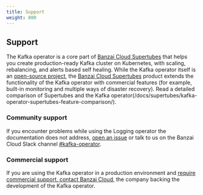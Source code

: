 ```yaml
---
title: Support
weight: 800
---
```


## Support

The Kafka operator is a core part of [Banzai Cloud Supertubes](/products/supertubes/) that helps you create production-ready Kafka cluster on Kubernetes, with scaling, rebalancing, and alerts based self healing. While the Kafka operator itself is an [open-source project](https://github.com/banzaicloud/kafka-operator/), the [Banzai Cloud Supertubes](/products/supertubes/) product extends the functionality of the Kafka operator with commercial features (for example, built-in monitoring and multiple ways of disaster recovery). Read a detailed comparison of Supertubes and the Kafka operator(/docs/supertubes/kafka-operator-supertubes-feature-comparison/).

### Community support

If you encounter problems while using the Logging operator the documentation does not address, [open an issue](https://github.com/banzaicloud/kafka-operator/issues) or talk to us on the Banzai Cloud Slack channel [#kafka-operator](https://pages.banzaicloud.com/invite-slack).

### Commercial support

If you are using the Kafka operator in a production environment and [require commercial support, contact Banzai Cloud](/contact/), the company backing the development of the Kafka operator.
